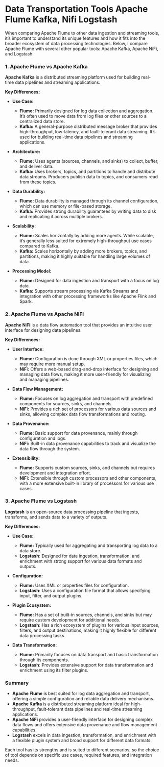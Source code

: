 # Data Transportation Tools Apache Flume Kafka, Nifi Logstash

When comparing Apache Flume to other data ingestion and streaming tools, it’s important to understand its unique features and how it fits into the broader ecosystem of data processing technologies. Below, I compare Apache Flume with several other popular tools: Apache Kafka, Apache NiFi, and Logstash.

### 1. **Apache Flume vs Apache Kafka**

**Apache Kafka** is a distributed streaming platform used for building real-time data pipelines and streaming applications.

**Key Differences:**

- **Use Case:**
  - **Flume:** Primarily designed for log data collection and aggregation. It’s often used to move data from log files or other sources to a centralized data store.
  - **Kafka:** A general-purpose distributed message broker that provides high-throughput, low-latency, and fault-tolerant data streaming. It’s used for building real-time data pipelines and streaming applications.

- **Architecture:**
  - **Flume:** Uses agents (sources, channels, and sinks) to collect, buffer, and deliver data.
  - **Kafka:** Uses brokers, topics, and partitions to handle and distribute data streams. Producers publish data to topics, and consumers read from these topics.

- **Data Durability:**
  - **Flume:** Data durability is managed through its channel configuration, which can use memory or file-based storage.
  - **Kafka:** Provides strong durability guarantees by writing data to disk and replicating it across multiple brokers.

- **Scalability:**
  - **Flume:** Scales horizontally by adding more agents. While scalable, it’s generally less suited for extremely high-throughput use cases compared to Kafka.
  - **Kafka:** Scales horizontally by adding more brokers, topics, and partitions, making it highly suitable for handling large volumes of data.

- **Processing Model:**
  - **Flume:** Designed for data ingestion and transport with a focus on log data.
  - **Kafka:** Supports stream processing via Kafka Streams and integration with other processing frameworks like Apache Flink and Spark.

### 2. **Apache Flume vs Apache NiFi**

**Apache NiFi** is a data flow automation tool that provides an intuitive user interface for designing data pipelines.

**Key Differences:**

- **User Interface:**
  - **Flume:** Configuration is done through XML or properties files, which may require more manual setup.
  - **NiFi:** Offers a web-based drag-and-drop interface for designing and managing data flows, making it more user-friendly for visualizing and managing pipelines.

- **Data Flow Management:**
  - **Flume:** Focuses on log aggregation and transport with predefined components for sources, sinks, and channels.
  - **NiFi:** Provides a rich set of processors for various data sources and sinks, allowing complex data flow transformations and routing.

- **Data Provenance:**
  - **Flume:** Basic support for data provenance, mainly through configuration and logs.
  - **NiFi:** Built-in data provenance capabilities to track and visualize the data flow through the system.

- **Extensibility:**
  - **Flume:** Supports custom sources, sinks, and channels but requires development and integration effort.
  - **NiFi:** Extensible through custom processors and other components, with a more extensive built-in library of processors for various use cases.

### 3. **Apache Flume vs Logstash**

**Logstash** is an open-source data processing pipeline that ingests, transforms, and sends data to a variety of outputs.

**Key Differences:**

- **Use Case:**
  - **Flume:** Typically used for aggregating and transporting log data to a data store.
  - **Logstash:** Designed for data ingestion, transformation, and enrichment with strong support for various data formats and outputs.

- **Configuration:**
  - **Flume:** Uses XML or properties files for configuration.
  - **Logstash:** Uses a configuration file format that allows specifying input, filter, and output plugins.

- **Plugin Ecosystem:**
  - **Flume:** Has a set of built-in sources, channels, and sinks but may require custom development for additional needs.
  - **Logstash:** Has a rich ecosystem of plugins for various input sources, filters, and output destinations, making it highly flexible for different data processing tasks.

- **Data Transformation:**
  - **Flume:** Primarily focuses on data transport and basic transformation through its components.
  - **Logstash:** Provides extensive support for data transformation and enrichment using its filter plugins.

### Summary

- **Apache Flume** is best suited for log data aggregation and transport, offering a simple configuration and reliable data delivery mechanisms.
- **Apache Kafka** is a distributed streaming platform ideal for high-throughput, fault-tolerant data pipelines and real-time streaming applications.
- **Apache NiFi** provides a user-friendly interface for designing complex data flows and offers extensive data provenance and flow management capabilities.
- **Logstash** excels in data ingestion, transformation, and enrichment with a flexible plugin system and broad support for different data formats.

Each tool has its strengths and is suited to different scenarios, so the choice of tool depends on specific use cases, required features, and integration needs.
